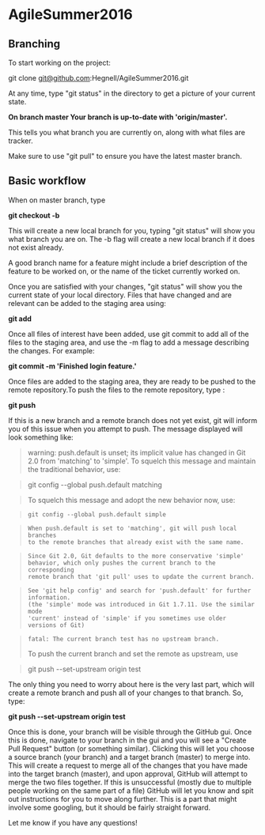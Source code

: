 # AgileSummer2016

## Branching

To start working on the project:

git clone git@github.com:Hegnell/AgileSummer2016.git

At any time, type "git status" in the directory to get a picture of your current state.

**On branch master
Your branch is up-to-date with 'origin/master'.**

This tells you what branch you are currently on, along with what files are tracker.

Make sure to use "git pull" to ensure you have the latest master branch.

## Basic workflow

When on master branch, type

**git checkout -b <branch>**

This will create a new local branch for you, typing "git status" will show you what branch you are on. The -b flag will create a new local branch if it does not exist already.

A good branch name for a feature might include a brief description of the feature to be worked on, or the name of the ticket currently worked on.

Once you are satisfied with your changes, "git status" will show you the current state of your local directory. Files that have changed and are relevant can be added to the staging area using:

**git add <filename>**

Once all files of interest have been added, use git commit to add all of the files to the staging area, and use the -m flag to add a message describing the changes. For example:

**git commit -m 'Finished login feature.'**

Once files are added to the staging area, they are ready to be pushed to the remote repository.To push the files to the remote repository, type :

**git push**

If this is a new branch and a remote branch does not yet exist, git will inform you of this issue when you attempt to push. The message displayed will look something like:

> warning: push.default is unset; its implicit value has changed in
> Git 2.0 from 'matching' to 'simple'. To squelch this message
> and maintain the traditional behavior, use:

>   git config --global push.default matching

>   To squelch this message and adopt the new behavior now, use:

>     git config --global push.default simple

>     When push.default is set to 'matching', git will push local branches
>     to the remote branches that already exist with the same name.

>     Since Git 2.0, Git defaults to the more conservative 'simple'
>     behavior, which only pushes the current branch to the corresponding
>     remote branch that 'git pull' uses to update the current branch.

>     See 'git help config' and search for 'push.default' for further information.
>     (the 'simple' mode was introduced in Git 1.7.11. Use the similar mode
>     'current' instead of 'simple' if you sometimes use older versions of Git)

>     fatal: The current branch test has no upstream branch.
>    To push the current branch and set the remote as upstream, use

>    git push --set-upstream origin test


The only thing you need to worry about here is the very last part, which will create a remote branch and push all of your changes to that branch. So, type:

**git push --set-upstream origin test**

Once this is done, your branch will be visible through the GitHub gui. Once this is done, navigate to your branch in the gui and you will see a "Create Pull Request" button (or something similar). Clicking this will let you choose a source branch (your branch) and a target branch (master) to merge into. This will create a request to merge all of the changes that you have made into the target branch (master), and upon approval, GitHub will attempt to merge the two files together. If this is unsuccessful (mostly due to multiple people working on the same part of a file) GitHub will let you know and spit out instructions for you to move along further. This is a part that might involve some googling, but it should be fairly straight forward.

Let me know if you have any questions!
